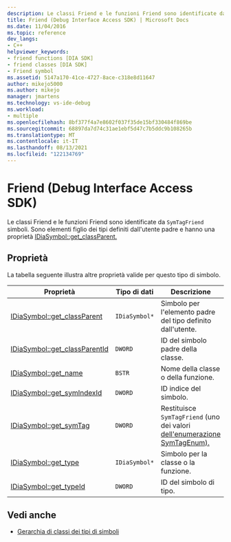 ```yaml
---
description: Le classi Friend e le funzioni Friend sono identificate dai simboli SymTagFriend.
title: Friend (Debug Interface Access SDK) | Microsoft Docs
ms.date: 11/04/2016
ms.topic: reference
dev_langs:
- C++
helpviewer_keywords:
- friend functions [DIA SDK]
- friend classes [DIA SDK]
- Friend symbol
ms.assetid: 5147a170-41ce-4727-8ace-c318e8d11647
author: mikejo5000
ms.author: mikejo
manager: jmartens
ms.technology: vs-ide-debug
ms.workload:
- multiple
ms.openlocfilehash: 8bf377f4a7e8602f037f35de15bf330484f869be
ms.sourcegitcommit: 68897da7d74c31ae1ebf5d47c7b5ddc9b108265b
ms.translationtype: MT
ms.contentlocale: it-IT
ms.lasthandoff: 08/13/2021
ms.locfileid: "122134769"
---
```

# <a name="friend-debug-interface-access-sdk"></a>Friend (Debug Interface Access SDK)
Le classi Friend e le funzioni Friend sono identificate da `SymTagFriend` simboli. Sono elementi figlio dei tipi definiti dall'utente padre e hanno una proprietà [IDiaSymbol::get_classParent.](../../debugger/debug-interface-access/idiasymbol-get-classparent.md)

## <a name="properties"></a>Proprietà
 La tabella seguente illustra altre proprietà valide per questo tipo di simbolo.

|Proprietà|Tipo di dati|Descrizione|
|--------------|---------------|-----------------|
|[IDiaSymbol::get_classParent](../../debugger/debug-interface-access/idiasymbol-get-classparent.md)|`IDiaSymbol*`|Simbolo per l'elemento padre del tipo definito dall'utente.|
|[IDiaSymbol::get_classParentId](../../debugger/debug-interface-access/idiasymbol-get-classparentid.md)|`DWORD`|ID del simbolo padre della classe.|
|[IDiaSymbol::get_name](../../debugger/debug-interface-access/idiasymbol-get-name.md)|`BSTR`|Nome della classe o della funzione.|
|[IDiaSymbol::get_symIndexId](../../debugger/debug-interface-access/idiasymbol-get-symindexid.md)|`DWORD`|ID indice del simbolo.|
|[IDiaSymbol::get_symTag](../../debugger/debug-interface-access/idiasymbol-get-symtag.md)|`DWORD`|Restituisce `SymTagFriend` (uno dei valori [dell'enumerazione SymTagEnum).](../../debugger/debug-interface-access/symtagenum.md)|
|[IDiaSymbol::get_type](../../debugger/debug-interface-access/idiasymbol-get-type.md)|`IDiaSymbol*`|Simbolo per la classe o la funzione.|
|[IDiaSymbol::get_typeId](../../debugger/debug-interface-access/idiasymbol-get-typeid.md)|`DWORD`|ID del simbolo di tipo.|

## <a name="see-also"></a>Vedi anche
- [Gerarchia di classi dei tipi di simboli](../../debugger/debug-interface-access/class-hierarchy-of-symbol-types.md)
